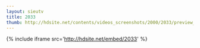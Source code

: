 ```yaml
---
layout: sieutv
title: 2033
thumb: http://hdsite.net/contents/videos_screenshots/2000/2033/preview_360p.mp4.jpg
---
```

{% include iframe src='http://hdsite.net/embed/2033' %}
 
